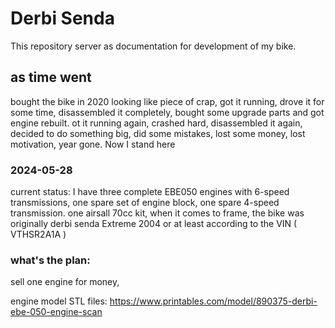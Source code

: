 # Derbi Senda
This repository server as documentation for development of my bike. 

## as time went
bought the bike in 2020 looking like piece of crap, got it running, drove it for some time, disassembled it completely, bought some upgrade parts and got engine rebuilt.
ot it running again, crashed hard, disassembled it again, decided to do something big, did some mistakes, lost some money, lost motivation, year gone. 
Now I stand here

### 2024-05-28
current status:
I have three complete EBE050 engines with 6-speed transmissions, one spare set of engine block, one spare 4-speed transmission. one airsall 70cc kit, 
when it comes to frame, the bike was originally derbi senda Extreme 2004 or at least according to the VIN ( VTHSR2A1A ) 

### what's the plan:
sell one engine for money,

engine model STL files: https://www.printables.com/model/890375-derbi-ebe-050-engine-scan
